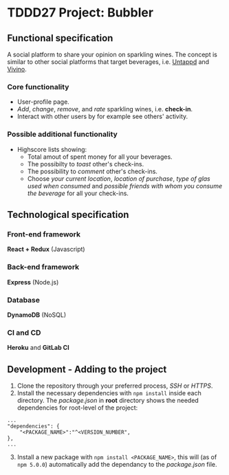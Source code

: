 # TDDD27 Project: Bubbler
## Functional specification
A social platform to share your opinion on sparkling wines. The concept is similar to other social platforms that target beverages, i.e. [Untappd](https://untappd.com/) and [Vivino](https://www.vivino.com/).

### Core functionality
* User-profile page.
* *Add*, *change*, *remove*, and *rate* sparkling wines, i.e. **check-in**.
* Interact with other users by for example see others' activity.

### Possible additional functionality
* Highscore lists showing:
   - Total amout of spent money for all your beverages.
   - The possibilty to *toast* other's check-ins.
   - The possibility to *comment* other's check-ins.
   - Choose *your current location*, *location of purchase*, *type of glas used when consumed* and *possible friends with whom you consume the beverage* for all your check-ins. 

## Technological specification
### Front-end framework
**React + Redux** (Javascript)


### Back-end framework
**Express** (Node.js)

### Database
**DynamoDB** (NoSQL)

### CI and CD
**Heroku** and **GitLab CI**


## Development - Adding to the project
1. Clone the repository through your preferred process, *SSH* or *HTTPS*. 
2. Install the necessary dependencies with `npm install` inside each directory. The *package.json* in **root** directory shows the needed dependencies for root-level of the project:
```
...
"dependencies": {
    "<PACKAGE_NAME>":"^<VERSION_NUMBER",
},
...
```
3. Install a new package with `npm install <PACKAGE_NAME>`, this will (as of `npm 5.0.0`) automatically add the dependancy to the *package.json* file.
